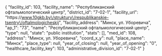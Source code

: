 {
    "facility_id": 103,
    "facility_name": "Республиканский офтальмологический центр",
    "district_id": "7-02-1",
    "facility_url": "https:\/\/www.10gkb.by\/struktury\/respublikanskie-tsentry\/oftalmologicheskij",
    "facility_address": "Минск, ул. Уборевича",
    "ap_1": "73",
    "name": "Республиканский офтальмологический центр",
    "type": null,
    "state": "public institution",
    "stats": [],
    "med_id": 108,
    "address": "Минск, ул. Уборевича",
    "coord_x_y": null,
    "place_name": "Минск",
    "place_type": null,
    "year_of_closing": null,
    "year_of_opening": "0",
    "healthcare_facility_key": 103,
    "administrative_division_id": "7-02-1"
}